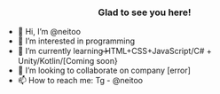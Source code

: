 ### <p align="center">Glad to see you here!</p>
- 👋 Hi, I’m @neitoo
- 👀 I’m interested in programming
- 🌱 I’m currently learning ̶̶HTML+CSS+JavaScript/C# + Unity/Kotlin/[Coming soon}
- 💞️ I’m looking to collaborate on company [error]
- 📫 How to reach me: Tg - @neitoo

<!---
neitoo/neitoo is a ✨ special ✨ repository because its `README.md` (this file) appears on your GitHub profile.
You can click the Preview link to take a look at your changes.
--->
